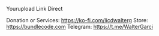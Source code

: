 Yourupload Link Direct

Donation or Services: https://ko-fi.com/licdwalterg
Store: https://bundlecode.com
Telegram: https://t.me/WalterGarci
